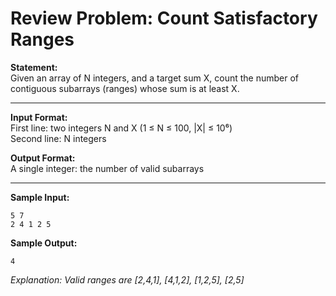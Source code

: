 # Review Problem: Count Satisfactory Ranges

**Statement:**  
Given an array of N integers, and a target sum X, count the number of contiguous subarrays (ranges) whose sum is at least X.

---

**Input Format:**  
First line: two integers N and X (1 ≤ N ≤ 100, |X| ≤ 10⁶)  
Second line: N integers

**Output Format:**  
A single integer: the number of valid subarrays

---

**Sample Input:**
```
5 7
2 4 1 2 5
```

**Sample Output:**
```
4
```

*Explanation: Valid ranges are [2,4,1], [4,1,2], [1,2,5], [2,5]*